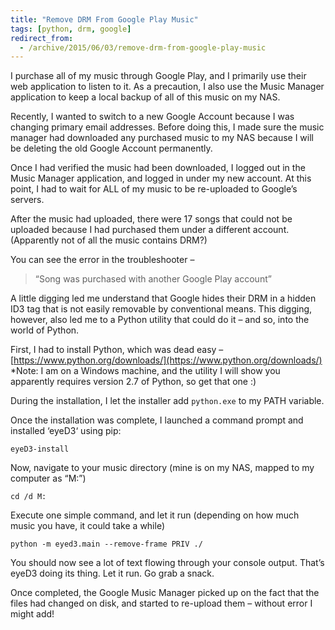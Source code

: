 ```yaml
---
title: "Remove DRM From Google Play Music"
tags: [python, drm, google]
redirect_from:
  - /archive/2015/06/03/remove-drm-from-google-play-music
---
```


I purchase all of my music through Google Play, and I primarily use their web application to listen to it. As a precaution, I also use the Music Manager application to keep a local backup of all of this music on my NAS.

Recently, I wanted to switch to a new Google Account because I was changing primary email addresses. Before doing this, I made sure the music manager had downloaded any purchased music to my NAS because I will be deleting the old Google Account permanently.

Once I had verified the music had been downloaded, I logged out in the Music Manager application, and logged in under my new account. At this point, I had to wait for ALL of my music to be re-uploaded to Google’s servers.

After the music had uploaded, there were 17 songs that could not be uploaded because I had purchased them under a different account. (Apparently not of all the music contains DRM?)

You can see the error in the troubleshooter – 
> “Song was purchased with another Google Play account”

A little digging led me understand that Google hides their DRM in a hidden ID3 tag that is not easily removable by conventional means. This digging, however, also led me to a Python utility that could do it – and so, into the world of Python.

First, I had to install Python, which was dead easy – [https://www.python.org/downloads/](https://www.python.org/downloads/)
*Note: I am on a Windows machine, and the utility I will show you apparently requires version 2.7 of Python, so get that one :)

During the installation, I let the installer add `python.exe` to my PATH variable.

Once the installation was complete, I launched a command prompt and installed ‘eyeD3‘ using pip:
```
eyeD3-install
```

Now, navigate to your music directory (mine is on my NAS, mapped to my computer as “M:”)
```
cd /d M:
```

Execute one simple command, and let it run (depending on how much music you have, it could take a while)
```
python -m eyed3.main --remove-frame PRIV ./
```

You should now see a lot of text flowing through your console output. That’s eyeD3 doing its thing. Let it run. Go grab a snack.

Once completed, the Google Music Manager picked up on the fact that the files had changed on disk, and started to re-upload them – without error I might add!